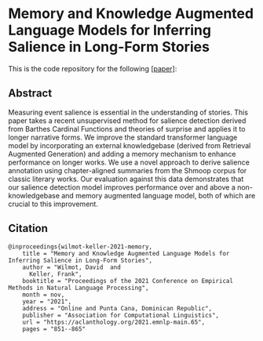 # Memory and Knowledge Augmented Language Models for Inferring Salience in Long-Form Stories

This is the code repository for the following [[paper]](https://aclanthology.org/2021.emnlp-main.65/):

## Abstract

Measuring event salience is essential in the understanding of stories. This paper takes a recent unsupervised method for salience detection derived from Barthes Cardinal Functions and theories of surprise and applies it to longer narrative forms. We improve the standard transformer language model by incorporating an external knowledgebase (derived from Retrieval Augmented Generation) and adding a memory mechanism to enhance performance on longer works. We use a novel approach to derive salience annotation using chapter-aligned summaries from the Shmoop corpus for classic literary works. Our evaluation against this data demonstrates that our salience detection model improves performance over and above a non-knowledgebase and memory augmented language model, both of which are crucial to this improvement.

## Citation

```
@inproceedings{wilmot-keller-2021-memory,
    title = "Memory and Knowledge Augmented Language Models for Inferring Salience in Long-Form Stories",
    author = "Wilmot, David  and
      Keller, Frank",
    booktitle = "Proceedings of the 2021 Conference on Empirical Methods in Natural Language Processing",
    month = nov,
    year = "2021",
    address = "Online and Punta Cana, Dominican Republic",
    publisher = "Association for Computational Linguistics",
    url = "https://aclanthology.org/2021.emnlp-main.65",
    pages = "851--865"
```
